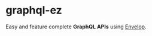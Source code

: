 # graphql-ez

Easy and feature complete **GraphQL APIs** using [Envelop](https://www.envelop.dev/).
